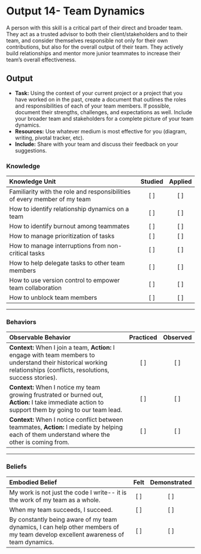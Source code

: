 # Output 14- Team Dynamics

A person with this skill is a critical part of their direct and broader team. They act as a trusted advisor to both their client/stakeholders and to their team, and consider themselves responsible not only for their own contributions, but also for the overall output of their team. They actively build relationships and mentor more junior teammates  to increase their team’s overall effectiveness. 

## Output
- **Task:** Using the context of your current project or a project that you have worked on in the past, create a document that outlines the roles and responsibilities of each of your team members. If possible, document their strengths, challenges, and expectations as well. Include your broader team and stakeholders for a complete picture of your team dynamics.
- **Resources:** Use whatever medium is most effective for you (diagram, writing, pivotal tracker, etc). 
- **Include:** Share with your team and discuss their feedback on your suggestions. 

### Knowledge

| Knowledge Unit   |      Studied      | Applied |
|:-------------|:------------------:|:--------:|
| Familiarity with the role and responsibilities of every member of my team |   [ ]   |   [ ] |
| How to identify relationship dynamics on a team |   [ ]   |   [ ] |
| How to identify burnout among teammates |   [ ]   |   [ ] |
| How to manage prioritization of tasks |   [ ]   |   [ ] |
| How to manage interruptions from non-critical tasks |   [ ]   |   [ ] |
| How to help delegate tasks to other team members |   [ ]   |   [ ] |
| How to use version control to empower team collaboration |   [ ]   |   [ ] |
| How to unblock team members  |   [ ]   |   [ ] |

-------

### Behaviors

| Observable Behavior   |      Practiced      | Observed |
|:-------------|:------------------:|:--------:|
| **Context:** When I join a team, **Action:** I engage with team members to understand their historical working relationships (conflicts, resolutions, success stories). |   [ ]   |   [ ] |
| **Context:** When I notice my team growing frustrated or burned out, **Action:** I take immediate action to support them by going to our team lead.|   [ ]   |   [ ] | 
| **Context:** When I notice conflict between teammates, **Action:** I mediate by helping each of them understand where the other is coming from. |   [ ]   |   [ ] |

-------

### Beliefs

| Embodied Belief   |      Felt      | Demonstrated |
|:-------------|:------------------:|:--------:|
| My work is not just the code I write-- it is the work of my team as a whole. |   [ ]   |   [ ] |
| When my team succeeds, I succeed. |   [ ]   |   [ ] |
| By constantly being aware of my team dynamics, I can help other members of my team develop excellent awareness of team dynamics. |   [ ]   |   [ ] |
